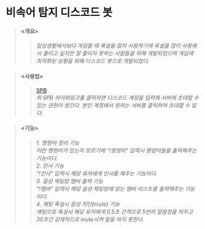 # 비속어 탐지 디스코드 봇  
>#### <개요>  
>>*일상생활에서보다 게임할 때 욕설을 많이 사용하기에 욕설을 많이 사용해서 줄이고 싶지만 잘 줄이지 못하는 사람들을 위해 개발되었으며 게임에 최적화된 상황을 위해 디스코드 봇으로 개발되었다.*

>#### <사용법>
>>[SPB](https://discord.com/login?redirect_to=%2Foauth2%2Fauthorize%3Fclient_id%3D1100789878867906580%26permissions%3D8%26scope%3Dbot "SLANG PROHIBIT BOT")  
>>*위 SPB 하이퍼링크를 클릭하면 디스코드 계정을 입력해 서버에 초대할 수 있는 권한이 생긴다. 본인 계정에서 원하는 서버를 클릭하여 초대할 수 있다.*  

>#### <기능>
>>*1. 명령어 정리 기능  
어떤 명령어가 있는지 모르기에 "!명령어" 입력시 명령어들을 출력해주는 기능이다.*  
>>*2. 인사 기능  
"!인사" 입력시 해당 유저에게 인사를 해주는 기능이다.*  
>>*3. 음성 채팅방 멤버 출력 기능  
"!멤버" 입력시 해당 음성 채팅방에 있는 멤버 리스트를 출력해주는 기능이다.*  
>>*4. 채팅 욕설시 음성 차단(mute) 기능  
채팅으로 욕설시 해당 유저에게 0.5초 간격으로 5번의 알람창을 띄우고 30초간 강제적으로 mute시켜 말을 하지 못한다.*  
